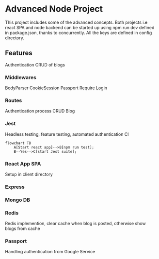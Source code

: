 # Advanced Node Project

This project includes some of the advanced concepts.
Both projects i.e react SPA and node backend can be started up using npm run dev defined in package.json, thanks to concurrently.
All the keys are defined in config directory.

## Features

Authentication
CRUD of blogs

### Middlewares

BodyParser
CookieSession
Passport
Require Login

### Routes

Authentication process
CRUD Blog

### Jest

Headless testing, feature testing, automated authentication CI

```mermaid
flowchart TD
    A[Start react app]-->B[npm run test];
    B--Yes-->C[start Jest suite];

```

### React App SPA

Setup in client directory

### Express

### Mongo DB

### Redis

Redis implemention, clear cache when blog is posted, otherwise show blogs from cache

### Passport

Handling authentication from Google Service

###
